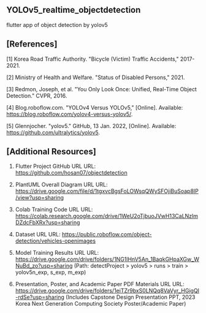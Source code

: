 ## YOLOv5_realtime_objectdetection
flutter app of object detection by yolov5


## [References]

[1] Korea Road Traffic Authority. "Bicycle (Victim) Traffic Accidents," 2017-2021.

[2] Ministry of Health and Welfare. "Status of Disabled Persons," 2021.

[3] Redmon, Joseph, et al. "You Only Look Once: Unified, Real-Time Object Detection." CVPR, 2016.

[4] Blog.roboflow.com. "YOLOv4 Versus YOLOv5," [Online]. Available: https://blog.roboflow.com/yolov4-versus-yolov5/.

[5] Glennjocher. "yolov5." GitHub, 13 Jan. 2022, [Online]. Available: https://github.com/ultralytics/yolov5.


## [Additional Resources]

1. Flutter Project GitHub URL
URL: https://github.com/hosan07/objectdetection

2. PlantUML Overall Diagram URL
URL: https://drive.google.com/file/d/1tgxvcBgsFoLOWsqQWySFOjiBuSoap8IP/view?usp=sharing

3. Colab Training Code URL
URL: https://colab.research.google.com/drive/1WeU2oTjbuoJVwH13CaLNzlmDZdcFbXRx?usp=sharing

4. Dataset URL
URL: https://public.roboflow.com/object-detection/vehicles-openimages

5. Model Training Results URL
URL: https://drive.google.com/drive/folders/1NG1lHnV5An_1BaqkGHpaXGw_WNuBd_zo?usp=sharing
(Path: detectProject > yolov5 > runs > train > yolov5n_exp, s_exp, m_exp)

6. Presentation, Poster, and Academic Paper PDF Materials URL
URL: https://drive.google.com/drive/folders/1eiTZr9bxS0LNQq8VaVyr_HGigQI-rdSe?usp=sharing
(Includes Capstone Design Presentation PPT, 2023 Korea Next Generation Computing Society Poster/Academic Paper)


